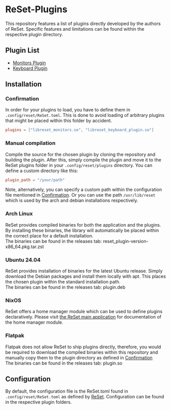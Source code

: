 # ReSet-Plugins

This repository features a list of plugins directly developed by the authors of ReSet.
Specific features and limitations can be found within the respective plugin directory.

## Plugin List

- [Monitors Plugin](monitors/README.md)
- [Keyboard Plugin](keyboard_plugin/README.md)

## Installation

### Confirmation

In order for your plugins to load, you have to define them in `.config/reset/ReSet.toml`.
This is done to avoid loading of arbitrary plugins that might be placed within this folder by accident.

```toml
plugins = ["libreset_monitors.so", "libreset_keyboard_plugin.so"]
```

### Manual compilation

Compile the source for the chosen plugin by cloning the repository and building the plugin.
After this, simply compile the plugin and move it to the ReSet plugins folder in your `.config/reset/plugins` directory.
You can define a custom directory like this:

```toml
plugin_path = "/your/path"
```

Note, alternatively, you can specify a custom path within the configuration file mentioned in [Confirmation](#confirmation).
Or you can use the path `/usr/lib/reset` which is used by the arch and debian installations respectively.

### Arch Linux

ReSet provides compiled binaries for both the application and the plugins.
By installing these binaries, the library will automatically be placed within the correct place for a default installation.\
The binaries can be found in the releases tab: reset_plugin-version-x86_64.pkg.tar.zst 

### Ubuntu 24.04

ReSet provides installation of binaries for the latest Ubuntu release.
Simply download the Debian packages and install them locally with apt.
This places the chosen plugin within the standard installation path.\
The binaries can be found in the releases tab: plugin.deb 

### NixOS

ReSet offers a home manager module which can be used to define plugins declaratively.
Please visit [the ReSet main application](https://github.com/Xetibo/ReSet) for documentation of the home manager module.

### Flatpak

Flatpak does not allow ReSet to ship plugins directly, therefore, you would be required to download the compiled binaries within this repository and manually copy them to the plugin directory as defined in [Confirmation](#confirmation)\
The binaries can be found in the releases tab: plugin.so 

## Configuration

By default, the configuration file is the ReSet.toml found in `.config/reset/ReSet.toml` as defined by [ReSet](https://github.com/Xetibo/ReSet).
Configuration can be found in the respective plugin folders.
